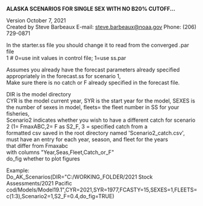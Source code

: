  <B>ALASKA SCENARIOS FOR SINGLE SEX WITH NO B20% CUTOFF...</B>  
 
 Version October 7, 2021  
 Created by Steve Barbeaux E-mail: steve.barbeaux@noaa.gov  Phone: (206) 729-0871   
 

 In the starter.ss file you should change it to read from the converged .par file   
   1 # 0=use init values in control file; 1=use ss.par  
 
 Assumes you already have the forecast parameters already specified appropriately in the forecast.ss for scenario 1,   
 Make sure there is no catch or F already specified in the forecast file.  

 DIR is the model directory  
 CYR is the model current year, SYR is the start year for the model, SEXES is the number of sexes in model, fleets= the fleet number in SS for your fisheries,  
 Scenario2 indicates whether you wish to have a different catch for scenario 2 (1= FmaxABC,2= F as S2_F, 3 = specified catch from a   
 formatted csv saved in the root directory named 'Scenario2_catch.csv', must have an entry for each year, season, and fleet for the years   
 that differ from Fmaxabc  
 with columns "Year,Seas,Fleet,Catch_or_F"  
 do_fig whether to plot figures  
 
 Example:  
 Do_AK_Scenarios(DIR="C:/WORKING_FOLDER/2021 Stock Assessments/2021 Pacific cod/Models/Model19.1",CYR=2021,SYR=1977,FCASTY=15,SEXES=1,FLEETS=c(1:3),Scenario2=1,S2_F=0.4,do_fig=TRUE)
 
